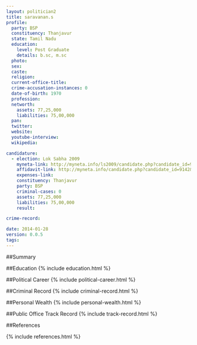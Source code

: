 ```yaml
---
layout: politician2
title: saravanan.s
profile: 
  party: BSP
  constituency: Thanjavur
  state: Tamil Nadu
  education: 
    level: Post Graduate
    details: b.sc, m.sc
  photo: 
  sex: 
  caste: 
  religion: 
  current-office-title: 
  crime-accusation-instances: 0
  date-of-birth: 1970
  profession: 
  networth: 
    assets: 77,25,000
    liabilities: 75,00,000
  pan: 
  twitter: 
  website: 
  youtube-interview: 
  wikipedia: 

candidature: 
  - election: Lok Sabha 2009
    myneta-link: http://myneta.info/ls2009/candidate.php?candidate_id=9142
    affidavit-link: http://myneta.info/candidate.php?candidate_id=9142&scan=original
    expenses-link: 
    constituency: Thanjavur 
    party: BSP
    criminal-cases: 0
    assets: 77,25,000
    liabilities: 75,00,000
    result:  

crime-record: 

date: 2014-01-28
version: 0.0.5
tags: 
---
```

##Summary


##Education
{% include education.html %}


##Political Career
{% include political-career.html %}


##Criminal Record
{% include criminal-record.html %}


##Personal Wealth
{% include personal-wealth.html %}


##Public Office Track Record
{% include track-record.html %}


##References


{% include references.html %}